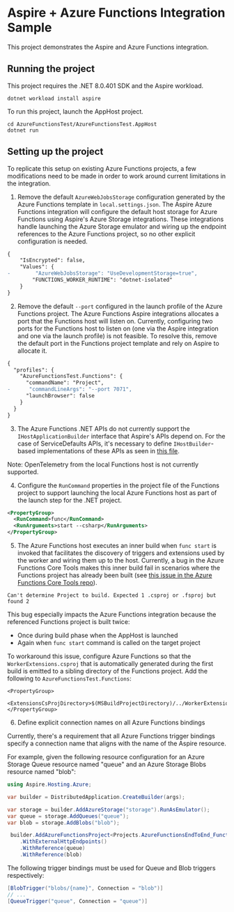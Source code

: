 # Aspire + Azure Functions Integration Sample

This project demonstrates the Aspire and Azure Functions integration.

## Running the project

This project requires the .NET 8.0.401 SDK and the Aspire workload.

```
dotnet workload install aspire
```

To run this project, launch the AppHost project.

```
cd AzureFunctionsTest/AzureFunctionsTest.AppHost
dotnet run
```

## Setting up the project

To replicate this setup on existing Azure Functions projects, a few modifications need to be made in order to work around current limitations in the integration.

1. Remove the default `AzureWebJobsStorage` configuration generated by the Azure Functions template in `local.settings.json`. The Aspire Azure Functions integration will configure the default host storage for Azure Functions using Aspire's Azure Storage integrations. These integrations handle launching the Azure Storage emulator and wiring up the endpoint references to the Azure Functions project, so no other explicit configuration is needed.

```diff
{
    "IsEncrypted": false,
    "Values": {
-        "AzureWebJobsStorage": "UseDevelopmentStorage=true",
        "FUNCTIONS_WORKER_RUNTIME": "dotnet-isolated"
    }
}
```

2. Remove the default `--port` configured in the launch profile of the Azure Functions project. The Azure Functions Aspire integrations allocates a port that the Functions host will listen on. Currently, configuring two ports for the Functions host to listen on (one via the Aspire integration and one via the launch profile) is not feasible. To resolve this, remove the default port in the Functions project template and rely on Aspire to allocate it.

```diff
{
  "profiles": {
    "AzureFunctionsTest.Functions": {
      "commandName": "Project",
-      "commandLineArgs": "--port 7071",
      "launchBrowser": false
    }
  }
}
```

3. The Azure Functions .NET APIs do not currently support the `IHostApplicationBuilder` interface that Aspire's APIs depend on. For the case of ServiceDefaults APIs, it's necessary to define `IHostBuilder`-based implementations of these APIs as seen in [this file](./AzureFunctionsTest//AzureFunctionsTest.ServiceDefaults/HostBuilderExtensions.cs).

Note: OpenTelemetry from the local Functions host is not currently supported.

4. Configure the `RunCommand` properties in the project file of the Functions project to support launching the local Azure Functions host as part of the launch step for the .NET project.

```xml
<PropertyGroup>
  <RunCommand>func</RunCommand>
  <RunArguments>start --csharp</RunArguments>
</PropertyGroup>
```

5. The Azure Functions host executes an inner build when `func start` is invoked that facilitates the discovery of triggers and extensions used by the worker and wiring them up to the host. Currently, a bug in the Azure Functions Core Tools makes this inner build fail in scenarios where the Functions project has already been built (see [this issue in the Azure Functions Core Tools repo](https://github.com/Azure/azure-functions-core-tools/issues/3594)).

```
Can't determine Project to build. Expected 1 .csproj or .fsproj but found 2
```

This bug especially impacts the Azure Functions integration because the referenced Functions project is built twice:

- Once during build phase when the AppHost is launched
- Again when `func start` command is called on the target project

To workaround this issue, configure Azure Functions so that the `WorkerExtensions.csproj` that is automatically generated during the first build is emitted to a sibling directory of the Functions project. Add the following to `AzureFunctionsTest.Functions`:

```
<PropertyGroup>
    <ExtensionsCsProjDirectory>$(MSBuildProjectDirectory)/../WorkerExtensions</ExtensionsCsProjDirectory>
</PropertyGroup>
```

6. Define explicit connection names on all Azure Functions bindings

Currently, there's a requirement that all Azure Functions trigger bindings specify a connection name that aligns with the name of the Aspire resource.

For example, given the following resource configuration for an Azure Storage Queue resource named "queue" and an Azure Storage Blobs resource named "blob":

```csharp
using Aspire.Hosting.Azure;

var builder = DistributedApplication.CreateBuilder(args);

var storage = builder.AddAzureStorage("storage").RunAsEmulator();
var queue = storage.AddQueues("queue");
var blob = storage.AddBlobs("blob");

 builder.AddAzureFunctionsProject<Projects.AzureFunctionsEndToEnd_Functions>("funcapp")
    .WithExternalHttpEndpoints()
    .WithReference(queue)
    .WithReference(blob)
```

The following trigger bindings must be used for Queue and Blob triggers respectively:

```csharp
[BlobTrigger("blobs/{name}", Connection = "blob")]
// ...
[QueueTrigger("queue", Connection = "queue")] 
```
 
